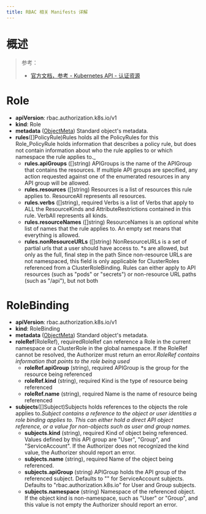 ```yaml
---
title: RBAC 相关 Manifests 详解
---
```


# 概述

> 参考：
>
> - [官方文档，参考 - Kubernetes API - 认证资源](https://kubernetes.io/docs/reference/kubernetes-api/authorization-resources/)

# Role

- **apiVersion**: rbac.authorization.k8s.io/v1
- **kind**: Role
- **metadata** ([ObjectMeta](https://kubernetes.io/docs/reference/kubernetes-api/common-definitions/object-meta/#ObjectMeta))
  Standard object's metadata.
- **rules**(\[]PolicyRule)Rules holds all the PolicyRules for this Role_PolicyRule holds information that describes a policy rule, but does not contain information about who the rule applies to or which namespace the rule applies to.\_
  - **rules.apiGroups** (\[]string)
    APIGroups is the name of the APIGroup that contains the resources. If multiple API groups are specified, any action requested against one of the enumerated resources in any API group will be allowed.
  - **rules.resources** (\[]string)
    Resources is a list of resources this rule applies to. ResourceAll represents all resources.
  - **rules.verbs** (\[]string), required
    Verbs is a list of Verbs that apply to ALL the ResourceKinds and AttributeRestrictions contained in this rule. VerbAll represents all kinds.
  - **rules.resourceNames** (\[]string)
    ResourceNames is an optional white list of names that the rule applies to. An empty set means that everything is allowed.
  - **rules.nonResourceURLs** (\[]string)
    NonResourceURLs is a set of partial urls that a user should have access to. \*s are allowed, but only as the full, final step in the path Since non-resource URLs are not namespaced, this field is only applicable for ClusterRoles referenced from a ClusterRoleBinding. Rules can either apply to API resources (such as "pods" or "secrets") or non-resource URL paths (such as "/api"), but not both

# RoleBinding

- **apiVersion**: rbac.authorization.k8s.io/v1
- **kind**: RoleBinding
- **metadata** ([ObjectMeta](https://kubernetes.io/docs/reference/kubernetes-api/common-definitions/object-meta/#ObjectMeta))
  Standard object's metadata.
- **roleRef**(RoleRef), requiredRoleRef can reference a Role in the current namespace or a ClusterRole in the global namespace. If the RoleRef cannot be resolved, the Authorizer must return an error._RoleRef contains information that points to the role being used_
  - **roleRef.apiGroup** (string), required
    APIGroup is the group for the resource being referenced
  - **roleRef.kind** (string), required
    Kind is the type of resource being referenced
  - **roleRef.name** (string), required
    Name is the name of resource being referenced
- **subjects**(\[]Subject)Subjects holds references to the objects the role applies to._Subject contains a reference to the object or user identities a role binding applies to. This can either hold a direct API object reference, or a value for non-objects such as user and group names._
  - **subjects.kind** (string), required
    Kind of object being referenced. Values defined by this API group are "User", "Group", and "ServiceAccount". If the Authorizer does not recognized the kind value, the Authorizer should report an error.
  - **subjects.name** (string), required
    Name of the object being referenced.
  - **subjects.apiGroup** (string)
    APIGroup holds the API group of the referenced subject. Defaults to "" for ServiceAccount subjects. Defaults to "rbac.authorization.k8s.io" for User and Group subjects.
  - **subjects.namespace** (string)
    Namespace of the referenced object. If the object kind is non-namespace, such as "User" or "Group", and this value is not empty the Authorizer should report an error.
